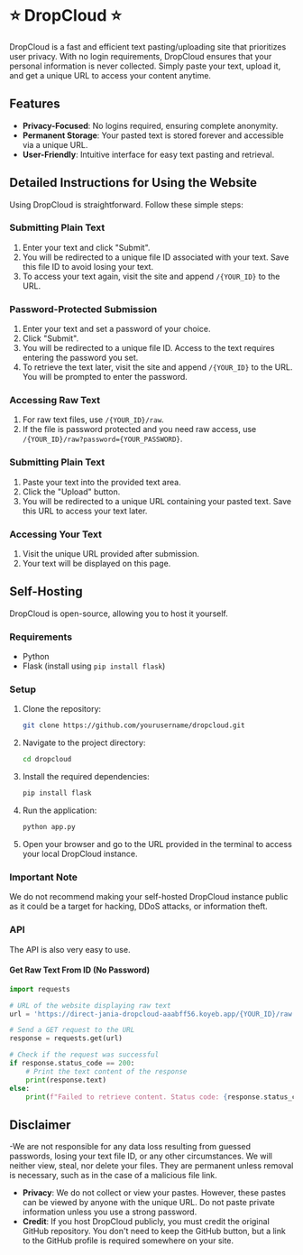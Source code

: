 # ⭐ DropCloud ⭐

DropCloud is a fast and efficient text pasting/uploading site that prioritizes user privacy. With no login requirements, DropCloud ensures that your personal information is never collected. Simply paste your text, upload it, and get a unique URL to access your content anytime.

## Features
- **Privacy-Focused**: No logins required, ensuring complete anonymity.
- **Permanent Storage**: Your pasted text is stored forever and accessible via a unique URL.
- **User-Friendly**: Intuitive interface for easy text pasting and retrieval.

## Detailed Instructions for Using the Website
Using DropCloud is straightforward. Follow these simple steps:

### Submitting Plain Text
1. Enter your text and click "Submit".
2. You will be redirected to a unique file ID associated with your text. Save this file ID to avoid losing your text.
3. To access your text again, visit the site and append `/{YOUR_ID}` to the URL.

### Password-Protected Submission
1. Enter your text and set a password of your choice.
2. Click "Submit".
3. You will be redirected to a unique file ID. Access to the text requires entering the password you set.
4. To retrieve the text later, visit the site and append `/{YOUR_ID}` to the URL. You will be prompted to enter the password.

### Accessing Raw Text
1. For raw text files, use `/{YOUR_ID}/raw`.
2. If the file is password protected and you need raw access, use `/{YOUR_ID}/raw?password={YOUR_PASSWORD}`.

### Submitting Plain Text
1. Paste your text into the provided text area.
2. Click the "Upload" button.
3. You will be redirected to a unique URL containing your pasted text. Save this URL to access your text later.

### Accessing Your Text
1. Visit the unique URL provided after submission.
2. Your text will be displayed on this page.

## Self-Hosting
DropCloud is open-source, allowing you to host it yourself.

### Requirements
- Python
- Flask (install using `pip install flask`)

### Setup
1. Clone the repository:
    ```bash
    git clone https://github.com/yourusername/dropcloud.git
    ```
2. Navigate to the project directory:
    ```bash
    cd dropcloud
    ```
3. Install the required dependencies:
    ```bash
    pip install flask
    ```
4. Run the application:
    ```bash
    python app.py
    ```
5. Open your browser and go to the URL provided in the terminal to access your local DropCloud instance.

### Important Note
We do not recommend making your self-hosted DropCloud instance public as it could be a target for hacking, DDoS attacks, or information theft.

### API

The API is also very easy to use.

#### Get Raw Text From ID (No Password)
```python
import requests

# URL of the website displaying raw text
url = 'https://direct-jania-dropcloud-aaabff56.koyeb.app/{YOUR_ID}/raw'  # Replace with the actual URL of your paste file

# Send a GET request to the URL
response = requests.get(url)

# Check if the request was successful
if response.status_code == 200:
    # Print the text content of the response
    print(response.text)
else:
    print(f"Failed to retrieve content. Status code: {response.status_code}")
```

## Disclaimer
-We are not responsible for any data loss resulting from guessed passwords, losing your text file ID, or any other circumstances. We will neither view, steal, nor delete your files. They are permanent unless removal is necessary, such as in the case of a malicious file link.
- **Privacy**: We do not collect or view your pastes. However, these pastes can be viewed by anyone with the unique URL. Do not paste private information unless you use a strong password.
- **Credit**: If you host DropCloud publicly, you must credit the original GitHub repository. You don't need to keep the GitHub button, but a link to the GitHub profile is required somewhere on your site.
